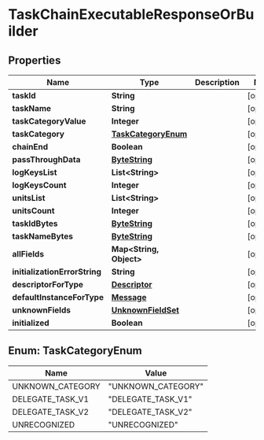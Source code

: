 # TaskChainExecutableResponseOrBuilder

## Properties
Name | Type | Description | Notes
------------ | ------------- | ------------- | -------------
**taskId** | **String** |  |  [optional]
**taskName** | **String** |  |  [optional]
**taskCategoryValue** | **Integer** |  |  [optional]
**taskCategory** | [**TaskCategoryEnum**](#TaskCategoryEnum) |  |  [optional]
**chainEnd** | **Boolean** |  |  [optional]
**passThroughData** | [**ByteString**](ByteString.md) |  |  [optional]
**logKeysList** | **List&lt;String&gt;** |  |  [optional]
**logKeysCount** | **Integer** |  |  [optional]
**unitsList** | **List&lt;String&gt;** |  |  [optional]
**unitsCount** | **Integer** |  |  [optional]
**taskIdBytes** | [**ByteString**](ByteString.md) |  |  [optional]
**taskNameBytes** | [**ByteString**](ByteString.md) |  |  [optional]
**allFields** | **Map&lt;String, Object&gt;** |  |  [optional]
**initializationErrorString** | **String** |  |  [optional]
**descriptorForType** | [**Descriptor**](Descriptor.md) |  |  [optional]
**defaultInstanceForType** | [**Message**](Message.md) |  |  [optional]
**unknownFields** | [**UnknownFieldSet**](UnknownFieldSet.md) |  |  [optional]
**initialized** | **Boolean** |  |  [optional]

<a name="TaskCategoryEnum"></a>
## Enum: TaskCategoryEnum
Name | Value
---- | -----
UNKNOWN_CATEGORY | &quot;UNKNOWN_CATEGORY&quot;
DELEGATE_TASK_V1 | &quot;DELEGATE_TASK_V1&quot;
DELEGATE_TASK_V2 | &quot;DELEGATE_TASK_V2&quot;
UNRECOGNIZED | &quot;UNRECOGNIZED&quot;
